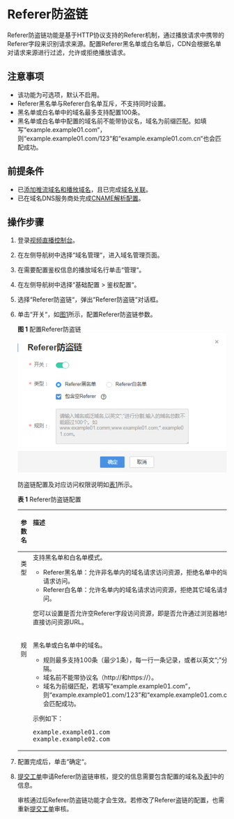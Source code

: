 # Referer防盗链<a name="live01000301"></a>

Referer防盗链功能是基于HTTP协议支持的Referer机制，通过播放请求中携带的Referer字段来识别请求来源。配置Referer黑名单或白名单后，CDN会根据名单对请求来源进行过滤，允许或拒绝播放请求。

## 注意事项<a name="section9354115514113"></a>

-   该功能为可选项，默认不启用。
-   Referer黑名单与Referer白名单互斥，不支持同时设置。
-   黑名单或白名单中的域名最多支持配置100条。
-   黑名单或白名单中配置的域名前不能带协议名，域名为前缀匹配。如填写“example.example01.com“，则“example.example01.com/123“和“example.example01.com.cn“也会匹配成功。

## 前提条件<a name="section38573451572"></a>

-   已[添加推流域名和播放域名](添加域名.md)，且已完成[域名关联](关联域名.md)。
-   已在域名DNS服务商处完成[CNAME解析配置](配置CNAME.md)。

## 操作步骤<a name="section12744193714437"></a>

1.  登录[视频直播控制台](https://console.huaweicloud.com/live)。
2.  在左侧导航树中选择“域名管理“，进入域名管理页面。
3.  在需要配置鉴权信息的播放域名行单击“管理“。
4.  在左侧导航树中选择“基础配置 \> 鉴权配置“。
5.  选择“Referer防盗链“，弹出“Referer防盗链“对话框。
6.  单击“开关“，如[图1](#fig657733201016)所示，配置Referer防盗链参数。

    **图 1**  配置Referer防盗链<a name="fig657733201016"></a>  
    ![](figures/配置Referer防盗链-1.png "配置Referer防盗链-1")

    防盗链配置及对应访问权限说明如[表1](#zh-cn_topic_0129356805_table837817528191)所示。

    **表 1**  Referer防盗链配置

    <a name="zh-cn_topic_0129356805_table837817528191"></a>
    <table><thead align="left"><tr id="zh-cn_topic_0129356805_zh-cn_topic_0111450891_row19890101885714"><th class="cellrowborder" valign="top" width="20.03%" id="mcps1.2.3.1.1"><p id="zh-cn_topic_0129356805_zh-cn_topic_0111450891_p182343561940"><a name="zh-cn_topic_0129356805_zh-cn_topic_0111450891_p182343561940"></a><a name="zh-cn_topic_0129356805_zh-cn_topic_0111450891_p182343561940"></a>参数名</p>
    </th>
    <th class="cellrowborder" valign="top" width="79.97%" id="mcps1.2.3.1.2"><p id="zh-cn_topic_0129356805_zh-cn_topic_0111450891_p6890181895711"><a name="zh-cn_topic_0129356805_zh-cn_topic_0111450891_p6890181895711"></a><a name="zh-cn_topic_0129356805_zh-cn_topic_0111450891_p6890181895711"></a>描述</p>
    </th>
    </tr>
    </thead>
    <tbody><tr id="zh-cn_topic_0129356805_zh-cn_topic_0111450891_row1089016185579"><td class="cellrowborder" valign="top" width="20.03%" headers="mcps1.2.3.1.1 "><p id="zh-cn_topic_0129356805_zh-cn_topic_0111450891_p323410562417"><a name="zh-cn_topic_0129356805_zh-cn_topic_0111450891_p323410562417"></a><a name="zh-cn_topic_0129356805_zh-cn_topic_0111450891_p323410562417"></a>类型</p>
    </td>
    <td class="cellrowborder" valign="top" width="79.97%" headers="mcps1.2.3.1.2 "><div class="p" id="p4796204561519"><a name="p4796204561519"></a><a name="p4796204561519"></a>支持黑名单和白名单模式。<a name="ul1528259181510"></a><a name="ul1528259181510"></a><ul id="ul1528259181510"><li>Referer黑名单：允许非名单内的域名请求访问资源，拒绝名单中的域名请求访问。</li><li>Referer白名单：允许名单内的域名请求访问资源，拒绝其它域名请求访问。</li></ul>
    </div>
    <p id="p030612381510"><a name="p030612381510"></a><a name="p030612381510"></a>您可以设置是否允许空Referer字段访问资源，即是否允许通过浏览器地址栏直接访问资源URL。</p>
    </td>
    </tr>
    <tr id="zh-cn_topic_0129356805_zh-cn_topic_0111450891_row4725335657"><td class="cellrowborder" valign="top" width="20.03%" headers="mcps1.2.3.1.1 "><p id="zh-cn_topic_0129356805_zh-cn_topic_0111450891_p1872653520517"><a name="zh-cn_topic_0129356805_zh-cn_topic_0111450891_p1872653520517"></a><a name="zh-cn_topic_0129356805_zh-cn_topic_0111450891_p1872653520517"></a>规则</p>
    </td>
    <td class="cellrowborder" valign="top" width="79.97%" headers="mcps1.2.3.1.2 "><p id="zh-cn_topic_0129356805_zh-cn_topic_0111450891_p15426936145216"><a name="zh-cn_topic_0129356805_zh-cn_topic_0111450891_p15426936145216"></a><a name="zh-cn_topic_0129356805_zh-cn_topic_0111450891_p15426936145216"></a>黑名单或白名单中的域名。</p>
    <a name="zh-cn_topic_0129356805_ul1316151174219"></a><a name="zh-cn_topic_0129356805_ul1316151174219"></a><ul id="zh-cn_topic_0129356805_ul1316151174219"><li>规则最多支持100条（最少1条），每一行一条记录，或者以英文<span class="parmvalue" id="zh-cn_topic_0129356805_parmvalue1116131117425"><a name="zh-cn_topic_0129356805_parmvalue1116131117425"></a><a name="zh-cn_topic_0129356805_parmvalue1116131117425"></a>“;”</span>分隔。</li><li>域名前不能带协议名（http://和https://）。</li><li>域名为前缀匹配，若填写<span class="parmvalue" id="parmvalue1293467145119"><a name="parmvalue1293467145119"></a><a name="parmvalue1293467145119"></a>“example.example01.com”</span>，则<span class="parmvalue" id="parmvalue1793487125112"><a name="parmvalue1793487125112"></a><a name="parmvalue1793487125112"></a>“example.example01.com/123”</span>和<span class="parmvalue" id="parmvalue14934571519"><a name="parmvalue14934571519"></a><a name="parmvalue14934571519"></a>“example.example01.com.cn”</span>也会匹配成功。</li></ul>
    <p id="zh-cn_topic_0129356805_zh-cn_topic_0111450891_p588117345615"><a name="zh-cn_topic_0129356805_zh-cn_topic_0111450891_p588117345615"></a><a name="zh-cn_topic_0129356805_zh-cn_topic_0111450891_p588117345615"></a>示例如下：</p>
    <pre class="screen" id="screen38364143112"><a name="screen38364143112"></a><a name="screen38364143112"></a>example.example01.com
    example.example02.com</pre>
    </td>
    </tr>
    </tbody>
    </table>

7.  配置完成后，单击“确定“。
8.  [提交工单](https://console.huaweicloud.com/ticket/?#/ticketindex/business?productTypeId=ffb4ebf5fb094bc6aef0129c276ce42e)申请Referer防盗链审核，提交的信息需要包含配置的域名及[表1](#zh-cn_topic_0129356805_table837817528191)中的信息。

    审核通过后Referer防盗链功能才会生效。若修改了Referer盗链的配置，也需重新[提交工单](https://console.huaweicloud.com/ticket/?#/ticketindex/business?productTypeId=ffb4ebf5fb094bc6aef0129c276ce42e)审核。


